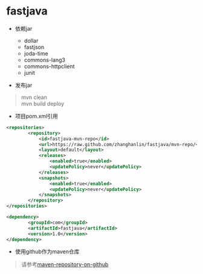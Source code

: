 # fastjava
* 依赖jar
	* dollar
	* fastjson
	* joda-time
	* commons-lang3
	* commons-httpclient
	* junit
	
* 发布jar  
> mvn clean  
> mvn build deploy

* 项目pom.xml引用
```xml
<repositories>
		<repository>
			<id>fastjava-mvn-repo</id>
			<url>https://raw.github.com/zhanghanlin/fastjava/mvn-repo/</url>
			<layout>default</layout>
            <releases>
                <enabled>true</enabled>
                <updatePolicy>never</updatePolicy>
            </releases>
            <snapshots>
                <enabled>true</enabled>
                <updatePolicy>never</updatePolicy>
            </snapshots>
		</repository>
</repositories>
```
```xml
<dependency>
		<groupId>com</groupId>
		<artifactId>fastjava</artifactId>
		<version>1.0</version>
</dependency>
```

* 使用github作为maven仓库  
> 请参考[maven-repository-on-github](http://stackoverflow.com/questions/14013644/hosting-a-maven-repository-on-github)
